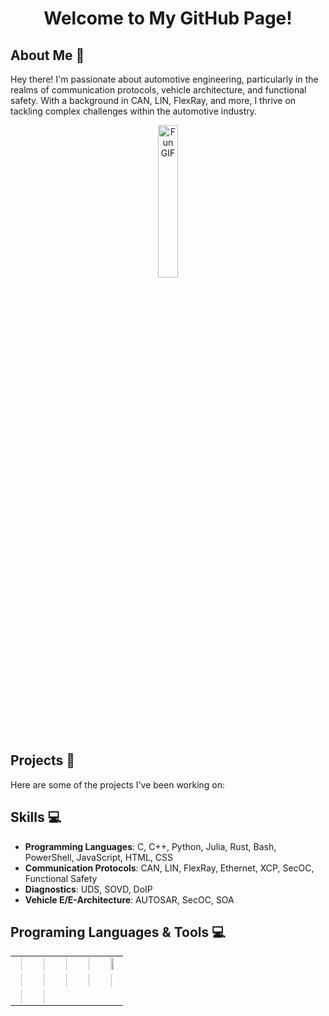 # <p align="center">Welcome to My GitHub Page!</p>

## About Me 💭

Hey there! I'm passionate about automotive engineering, particularly in the realms of communication protocols, vehicle architecture, and functional safety. With a background in CAN, LIN, FlexRay, and more, I thrive on tackling complex challenges within the automotive industry.

<div align="center">
<img src="https://i.kym-cdn.com/photos/images/original/002/737/966/044.gif" alt="Fun GIF" width="25%">
</div>

## Projects 🚀

Here are some of the projects I've been working on:

## Skills 💻

- **Programming Languages**: C, C++, Python, Julia, Rust, Bash, PowerShell, JavaScript, HTML, CSS
- **Communication Protocols**: CAN, LIN, FlexRay, Ethernet, XCP, SecOC, Functional Safety
- **Diagnostics**: UDS, SOVD, DoIP
- **Vehicle E/E-Architecture**: AUTOSAR, SecOC, SOA

## Programing Languages & Tools 💻

<div align="center">
<table>
<tr>
<!-- Docker -->
<td align="center"><a href="https://www.docker.com/" target="_blank"><img src="https://static-00.iconduck.com/assets.00/docker-icon-icon-2048x1479-cres2he9.png" width="10%" height="30%"></a></td>

<!-- Git -->
<td align="center"><a href="https://git-scm.com/" target="_blank"><img src="https://git-scm.com/images/logos/downloads/Git-Icon-1788C.png" width="10%" height="30%"></a></td>

<!-- C -->
<td align="center"><a href="https://en.wikipedia.org/wiki/C_(programming_language)" target="_blank"><img src="https://upload.wikimedia.org/wikipedia/commons/thumb/1/18/C_Programming_Language.svg/695px-C_Programming_Language.svg.png" width="10%" height="30%"></a></td>

<!-- C++ -->
<td align="center"><a href="https://en.wikipedia.org/wiki/C%2B%2B" target="_blank"><img src="https://upload.wikimedia.org/wikipedia/commons/thumb/1/18/ISO_C%2B%2B_Logo.svg/1822px-ISO_C%2B%2B_Logo.svg.png" width="10%" height="30%"></a></td>

<!-- Julia -->
<td align="center"><a href="https://julialang.org/" target="_blank"><img src="https://upload.wikimedia.org/wikipedia/commons/thumb/1/1f/Julia_Programming_Language_Logo.svg/640px-Julia_Programming_Language_Logo.svg.png" width="50%" height="50%"></a></td>
</tr>

<tr>
<!-- Python -->
<td align="center"><a href="https://www.python.org/" target="_blank"><img src="https://upload.wikimedia.org/wikipedia/commons/thumb/c/c3/Python-logo-notext.svg/1869px-Python-logo-notext.svg.png" width="10%" height="30%"></a></td>

<!-- Bash -->
<td align="center"><a href="https://www.gnu.org/software/bash/" target="_blank"><img src="https://upload.wikimedia.org/wikipedia/commons/thumb/4/4b/Bash_Logo_Colored.svg/2048px-Bash_Logo_Colored.svg.png" width="10%" height="30%"></a></td>

<!-- PowerShell -->
<td align="center"><a href="https://learn.microsoft.com/en-us/powershell/" target="_blank"><img src="https://cdn.worldvectorlogo.com/logos/powershell.svg" width="10%" height="30%"></a></td>

<!-- Rust -->
<td align="center"><a href="https://www.rust-lang.org/" target="_blank"><img src="https://rust-lang.org/logos/rust-logo-512x512-blk.png" width="10%" height="30%"></a></td>

<!-- JavaScript -->
<td align="center"><a href="https://developer.mozilla.org/en-US/docs/Web/JavaScript" target="_blank"><img src="https://upload.wikimedia.org/wikipedia/commons/thumb/9/99/Unofficial_JavaScript_logo_2.svg/1024px-Unofficial_JavaScript_logo_2.svg.png" width="10%" height="30%"></a></td>
</tr>

<tr>
<!-- HTML -->
<td align="center"><a href="https://developer.mozilla.org/en-US/docs/Web/HTML" target="_blank"><img src="https://upload.wikimedia.org/wikipedia/commons/thumb/3/38/HTML5_Badge.svg/1200px-HTML5_Badge.svg.png" width="10%" height="30%"></a></td>

<!-- CSS -->
<td align="center"><a href="https://developer.mozilla.org/en-US/docs/Web/CSS" target="_blank"><img src="https://upload.wikimedia.org/wikipedia/commons/d/d5/CSS3_logo_and_wordmark.svg" width="10%" height="30%"></a></td>
</tr>
</table>
</div>